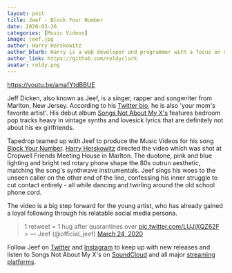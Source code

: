 ```yaml
---
layout: post
title: Jeef - Block Your Number
date: 2020-03-26
categories: [Music Videos]
image: jeef.jpg
author: Harry Herskowitz
author_blurb: Harry is a web developer and programmer with a focus on using technology to empower local artists and communities
author_link: https://github.com/roldyclark
avatar: roldy.png
---
```


https://youtu.be/amafYtdBBUE

Jeff Dicken, also known as Jeef, is a singer, rapper and songwriter from Marlton, New Jersey. According to his [Twitter bio](https://twitter.com/official_jeef), he is also 'your mom's favorite artist'. His debut album [Songs Not About My X's](https://open.spotify.com/album/3PGYwTsIIEMloZmhsbWbNW) features bedroom pop tracks heavy in vintage synths and lovesick lyrics that are definitely not about his ex girlfriends.

Tapedrop teamed up with Jeef to produce the Music Videos for his song [Block Your Number](https://soundcloud.com/jeef4/block-your-number?in=jeef4/sets/songs-not-about-my-xs-an-ep). [Harry Herskowitz](https://harryherskowitz.com) directed the video which was shot at Cropwell Friends Meeting House in Marlton. The duotone, pink and blue lighting and bright red rotary phone shape the 80s outrun aesthetic, matching the song's synthwave instrumentals. Jeef sings his woes to the unseen caller on the other end of the line, confessing his inner struggle to cut contact entirely - all while dancing and twirling around the old school phone cord.

The video is a big step forward for the young artist, who has already gained a loyal following through his relatable social media persona.

> 1 retweet = 1 hug after quarantines over [pic.twitter.com/LUJjXQZ62F](https://t.co/LUJjXQZ62F) > &mdash; Jeef (@official_jeef) [March 24, 2020](https://twitter.com/official_jeef/status/1242485262560759808?ref_src=twsrc%5Etfw)

Follow Jeef on [Twitter](https://twitter.com/official_jeef) and [Instagram](https://www.instagram.com/official.jeef/) to keep up with new releases and listen to Songs Not About My X's on [SoundCloud](https://soundcloud.com/jeef4) and all major [streaming platforms](https://music.apple.com/us/album/songs-not-about-my-xs-ep/1500999685).
